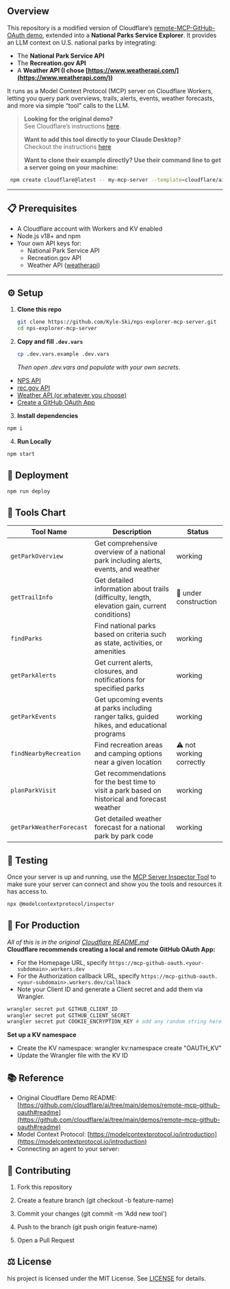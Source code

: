## Overview

This repository is a modified version of Cloudflare’s [remote-MCP-GitHub-OAuth demo](https://github.com/cloudflare/ai/tree/main/demos/remote-mcp-github-oauth#readme), extended into a **National Parks Service Explorer**. It provides an LLM context on U.S. national parks by integrating:

- The **National Park Service API**  
- The **Recreation.gov API**  
- A **Weather API (I chose [https://www.weatherapi.com/](https://www.weatherapi.com/))**  

It runs as a Model Context Protocol (MCP) server on Cloudflare Workers, letting you query park overviews, trails, alerts, events, weather forecasts, and more via simple “tool” calls to the LLM.

> **Looking for the original demo?**  
> See Cloudflare’s instructions [here](https://github.com/cloudflare/ai/tree/main/demos/remote-mcp-github-oauth#access-the-remote-mcp-server-from-claude-desktop).
>
> **Want to add this tool directly to your Claude Desktop?**  
> Checkout the instructions [here](https://github.com/cloudflare/ai/tree/main/demos/remote-mcp-github-oauth#readme)  
>
> **Want to clone their example directly? Use their command line to get a server going on your machine:**
```bash
 npm create cloudflare@latest -- my-mcp-server --template=cloudflare/ai/demos/remote-mcp-github-oauth
```

---

## 📋 Prerequisites

- A Cloudflare account with Workers and KV enabled  
- Node.js v18+ and npm  
- Your own API keys for:  
  - National Park Service API  
  - Recreation.gov API  
  - Weather API ([weatherapi](https://www.weatherapi.com/))  

---

## ⚙️ Setup

1. **Clone this repo**  
   ```bash
   git clone https://github.com/Kyle-Ski/nps-explorer-mcp-server.git
   cd nps-explorer-mcp-server
   ```

2. **Copy and fill `.dev.vars`**  
   ```bash
   cp .dev.vars.example .dev.vars
   ```
   _Then open .dev.vars and populate with your own secrets._
  * [NPS API]( https://www.nps.gov/subjects/developer/api-documentation.htm)
  * [rec.gov API](https://ridb.recreation.gov/docs)
  * [Weather API (or whatever you choose)](https://www.weatherapi.com/)
  * [Create a GitHub OAuth App](https://github.com/settings/applications)

3. **Install dependencies**  
  ```bash
  npm i
  ```

4. **Run Locally**
  ```bash
  npm start
  ```

## 🚀 Deployment

  ```bash
  npm run deploy
  ```

## 🧰 Tools Chart

| Tool Name                | Description                                                                                       | Status             |
|--------------------------|---------------------------------------------------------------------------------------------------|--------------------|
| `getParkOverview`        | Get comprehensive overview of a national park including alerts, events, and weather               | working            |
| `getTrailInfo`           | Get detailed information about trails (difficulty, length, elevation gain, current conditions)     | 🚧 under construction |
| `findParks`              | Find national parks based on criteria such as state, activities, or amenities                     | working            |
| `getParkAlerts`          | Get current alerts, closures, and notifications for specified parks                               | working            |
| `getParkEvents`          | Get upcoming events at parks including ranger talks, guided hikes, and educational programs       | working            |
| `findNearbyRecreation`   | Find recreation areas and camping options near a given location                                   | ⚠️ not working correctly        |
| `planParkVisit`          | Get recommendations for the best time to visit a park based on historical and forecast weather    | working            |
| `getParkWeatherForecast` | Get detailed weather forecast for a national park by park code                                    | working            |


## 🧪 Testing
Once your server is up and running, use the [MCP Server Inspector Tool](https://modelcontextprotocol.io/docs/tools/inspector)
to make sure your server can connect and show you the tools and resources it has access to. 
```bash
npx @modelcontextprotocol/inspector
```

## 🛜 For Production 
_All of this is in the original [Cloudflare README.md](https://github.com/cloudflare/ai/tree/main/demos/remote-mcp-github-oauth#readme)_  
**Cloudflare recommends creating a local and remote GitHub OAuth App:**
* For the Homepage URL, specify `https://mcp-github-oauth.<your-subdomain>.workers.dev`
* For the Authorization callback URL, specify `https://mcp-github-oauth.<your-subdomain>.workers.dev/callback`
* Note your Client ID and generate a Client secret and add them via Wrangler.
```bash
wrangler secret put GITHUB_CLIENT_ID
wrangler secret put GITHUB_CLIENT_SECRET
wrangler secret put COOKIE_ENCRYPTION_KEY # add any random string here e.g. openssl rand -hex 32
```
**Set up a KV namespace**
* Create the KV namespace: wrangler kv:namespace create "OAUTH_KV"
* Update the Wrangler file with the KV ID

## 📚 Reference
* Original Cloudflare Demo README:
[https://github.com/cloudflare/ai/tree/main/demos/remote-mcp-github-oauth#readme](https://github.com/cloudflare/ai/tree/main/demos/remote-mcp-github-oauth#readme)
* Model Context Protocol:
[https://modelcontextprotocol.io/introduction](https://modelcontextprotocol.io/introduction)
* Connecting an agent to your server:

## 🤝 Contributing
1. Fork this repository

2. Create a feature branch (git checkout -b feature-name)

3. Commit your changes (git commit -m 'Add new tool')

4. Push to the branch (git push origin feature-name)

5. Open a Pull Request

## ⚖️ License
his project is licensed under the MIT License. See [LICENSE](https://github.com/Kyle-Ski/nps-explorer-mcp-server/blob/main/LICENSE) for details.

